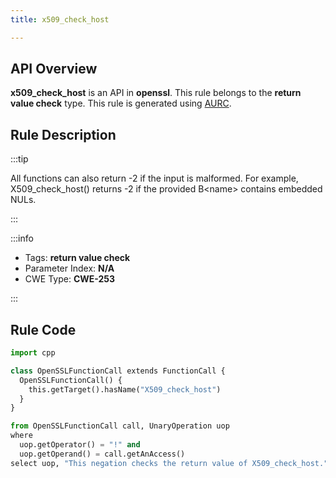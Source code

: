 ```yaml
---
title: x509_check_host

---
```



## API Overview
**x509_check_host** is an API in **openssl**. This rule belongs to the **return value check** type. This rule is generated using [AURC](../../tools/AURC).
## Rule Description

:::tip

All functions can also return -2 if the input is malformed. For example, X509_check_host() returns -2 if the provided B\<name\> contains embedded NULs.

:::

:::info

- Tags: **return value check**
- Parameter Index: **N/A**
- CWE Type: **CWE-253**

:::

## Rule Code
```python
import cpp

class OpenSSLFunctionCall extends FunctionCall {
  OpenSSLFunctionCall() {
    this.getTarget().hasName("X509_check_host")
  }
}

from OpenSSLFunctionCall call, UnaryOperation uop
where
  uop.getOperator() = "!" and
  uop.getOperand() = call.getAnAccess()
select uop, "This negation checks the return value of X509_check_host."
```